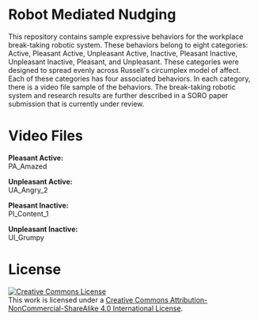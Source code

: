 # Robot Mediated Nudging
This repository contains sample expressive behaviors for the workplace break-taking robotic system. These behaviors belong to eight categories: Active, Pleasant Active, Unpleasant Active, Inactive, Pleasant Inactive, Unpleasant Inactive, Pleasant, and Unpleasant. These categories were designed to spread evenly across Russell's circumplex model of affect. Each of these categories has four associated behaviors. In each category, there is a video file sample of the behaviors. The break-taking robotic system and research results are further described in a SORO paper submission that is currently under review.

# Video Files
**Pleasant Active:**   
PA_Amazed

**Unpleasant Active:**  
UA_Angry_2

**Pleasant Inactive:**  
PI_Content_1 

**Unpleasant Inactive:**  
UI_Grumpy


# License

<a rel="license" href="http://creativecommons.org/licenses/by-nc-sa/4.0/"><img alt="Creative Commons License" style="border-width:0" src="https://i.creativecommons.org/l/by-nc-sa/4.0/88x31.png" /></a><br />This work is licensed under a <a rel="license" href="http://creativecommons.org/licenses/by-nc-sa/4.0/">Creative Commons Attribution-NonCommercial-ShareAlike 4.0 International License</a>.